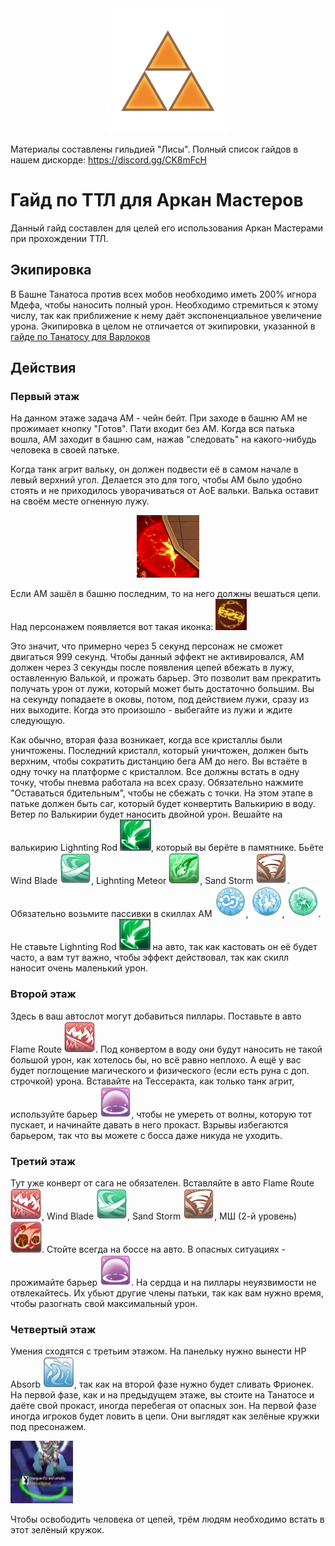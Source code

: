 <center><img src="./triforce.png" width="200" height="200"/></center>
<p>Материалы составлены гильдией "Лисы". Полный список гайдов в нашем дискорде: <a target="_blank" href="https://discord.gg/CK8mFcH"> https://discord.gg/CK8mFcH</a></p>
<h1 id="гайд-по-ТТЛ-для-аркан-мастеров">Гайд по ТТЛ для Аркан Мастеров</h1>
<p>Данный гайд составлен для целей его использования Аркан Мастерами при прохождении ТТЛ.</p>
<h2 id="экипировка">Экипировка</h2>
<p>В Башне Танатоса против всех мобов необходимо иметь 200% игнора Мдефа, чтобы наносить полный урон. Необходимо стремиться к этому числу, так как приближение к нему даёт экспоненциальное увеличение урона. Экипировка в целом не отличается от экипировки, указанной в <a target="_blank" href="https://rom-foxes.github.io/info/guide/ep6/general/thanatos/wizard/"> гайде по Танатосу для Варлоков</a> </p>
<h2 id="действия">Действия</h2>
<h3 id="первый-этаж">Первый этаж</h3>
<p>На данном этаже задача АМ - чейн бейт. При заходе в башню АМ не прожимает кнопку "Готов". Пати входит без АМ. Когда вся патька вошла, АМ заходит в башню сам, нажав "следовать" на какого-нибудь человека в своей патьке.</p>
<p>Когда танк агрит вальку, он должен подвести её в самом начале в левый верхний угол. Делается это для того, чтобы АМ было удобно стоять и не приходилось уворачиваться от АоЕ вальки. Валька оставит на своём месте огненную лужу.</p>
<center><img src="./pool.png" width="100" height="100"/></center>
<p>Если АМ зашёл в башню последним, то на него должны вешаться цепи. Над персонажем появляется вот такая иконка: <img src="./chain.png" width="50" height="50"/></p>
<p>Это значит, что примерно через 5 секунд персонаж не сможет двигаться 999 секунд. Чтобы данный эффект не активировался, АМ должен через 3 секунды после появления цепей вбежать в лужу, оставленную Валькой, и прожать барьер. Это позволит вам прекратить получать урон от лужи, который может быть достаточно большим. Вы на секунду попадаете в оковы, потом, под действием лужи, сразу из них выходите. Когда это произошло - выбегайте из лужи и ждите следующую.</p>
<p>Как обычно, вторая фаза возникает, когда все кристаллы были уничтожены. Последний кристалл, который уничтожен, должен быть верхним, чтобы сократить дистанцию бега АМ до него. Вы встаёте в одну точку на платформе с кристаллом. Все должны встать в одну точку, чтобы пневма работала на всех сразу. Обязательно нажмите "Оставаться бдительным", чтобы не сбежать с точки. На этом этапе в патьке должен быть саг, который будет конвертить Валькирию в воду. Ветер по Валькирии будет наносить двойной урон. Вешайте на валькирию Lighnting Rod <img src="./rod.png" width="50" height="50"/>, который вы берёте в памятнике. Бьёте Wind Blade <img src="./wba.png" width="50" height="50"/>, Lighnting Meteor <img src="./lm.png" width="50" height="50"/>, Sand Storm <img src="./ss.png" width="50" height="50"/>. Обязательно возьмите пассивки в скиллах АМ <img src="./unlim.png" width="50" height="50"/>, <img src="./er.png" width="50" height="50"/>, <img src="./elect.png" width="50" height="50"/>. Не ставьте Lighnting Rod <img src="./rod.png" width="50" height="50"/> на авто, так как кастовать он её будет часто, а вам тут важно, чтобы эффект действовал, так как скилл наносит очень маленький урон.</p>
<h3 id="второй-этаж">Второй этаж</h3>
<p>Здесь в ваш автослот могут добавиться пиллары. Поставьте в авто Flame Route <img src="./fr.png" width="50" height="50"/>. Под конвертом в воду они будут наносить не такой большой урон, как хотелось бы, но всё равно неплохо. А ещё у вас будет поглощение магического и физического (если есть руна с доп. строчкой) урона. Вставайте на Тессеракта, как только танк агрит, используйте барьер <img src="./wb.png" width="50" height="50"/>, чтобы не умереть от волны, которую тот пускает, и начинайте давать в него прокаст. Взрывы избегаются барьером, так что вы можете с босса даже никуда не уходить.</p>
<h3 id="третий-этаж">Третий этаж</h3>
<p>Тут уже конверт от сага не обязателен. Вставляйте в авто Flame Route <img src="./fr.png" width="50" height="50"/>, Wind Blade <img src="./wba.png" width="50" height="50"/>, Sand Storm <img src="./ss.png" width="50" height="50"/>, МШ (2-й уровень) <img src="./ms.png" width="50" height="50"/>. Стойте всегда на боссе на авто. В опасных ситуациях - прожимайте барьер <img src="./wb.png" width="50" height="50"/>. На сердца и на пиллары неуязвимости не отвлекайтесь. Их убьют другие члены патьки, так как вам нужно время, чтобы разогнать свой максимальный урон.</p>
<h3 id="четвертый-этаж">Четвертый этаж</h3>
<p>Умения сходятся с третьим этажом. На панельку нужно вынести HP Absorb <img src="./absorb.png" width="50" height="50"/>, так как на второй фазе нужно будет сливать Фрионек. На первой фазе, как и на предыдущем этаже, вы стоите на Танатосе и даёте свой прокаст, иногда перебегая от опасных зон. На первой фазе иногда игроков будет ловить в цепи. Они выглядят как зелёные кружки под пресонажем.</p>
<img src="./green.png" width="100" height="100"/>
<p>Чтобы освободить человека от цепей, трём людям необходимо встать в этот зелёный кружок.</p>
